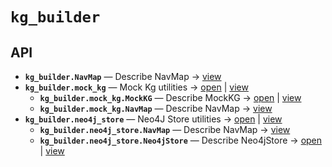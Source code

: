 # `kg_builder`

<!-- START doctoc generated TOC please keep comment here to allow auto update -->
<!-- END doctoc generated TOC please keep comment here to allow auto update -->

## API
- **`kg_builder.NavMap`** — Describe NavMap → [view](https://github.com/paul-heyse/kgfoundry/blob/326cba7089fce0d0bc5d078ad95af075ddc7117d/src/kgfoundry_common/navmap_types.py#L32-L45)
- **`kg_builder.mock_kg`** — Mock Kg utilities → [open](./mock_kg.py:1:1) | [view](https://github.com/paul-heyse/kgfoundry/blob/326cba7089fce0d0bc5d078ad95af075ddc7117d/src/kg_builder/mock_kg.py#L1)
  - **`kg_builder.mock_kg.MockKG`** — Describe MockKG → [open](./mock_kg.py:26:1) | [view](https://github.com/paul-heyse/kgfoundry/blob/326cba7089fce0d0bc5d078ad95af075ddc7117d/src/kg_builder/mock_kg.py#L26-L163)
  - **`kg_builder.mock_kg.NavMap`** — Describe NavMap → [view](https://github.com/paul-heyse/kgfoundry/blob/326cba7089fce0d0bc5d078ad95af075ddc7117d/src/kgfoundry_common/navmap_types.py#L32-L45)
- **`kg_builder.neo4j_store`** — Neo4J Store utilities → [open](./neo4j_store.py:1:1) | [view](https://github.com/paul-heyse/kgfoundry/blob/326cba7089fce0d0bc5d078ad95af075ddc7117d/src/kg_builder/neo4j_store.py#L1)
  - **`kg_builder.neo4j_store.NavMap`** — Describe NavMap → [view](https://github.com/paul-heyse/kgfoundry/blob/326cba7089fce0d0bc5d078ad95af075ddc7117d/src/kgfoundry_common/navmap_types.py#L32-L45)
  - **`kg_builder.neo4j_store.Neo4jStore`** — Describe Neo4jStore → [open](./neo4j_store.py:26:1) | [view](https://github.com/paul-heyse/kgfoundry/blob/326cba7089fce0d0bc5d078ad95af075ddc7117d/src/kg_builder/neo4j_store.py#L26-L29)
